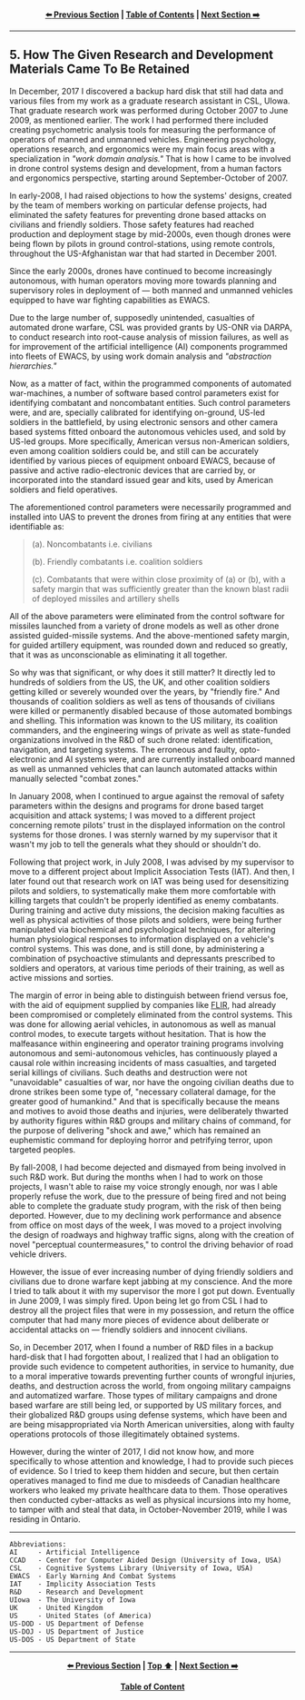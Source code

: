 <div align="center">
  
  **[:arrow_left: Previous Section][Prev] | [Table of Contents][TOC] | [Next Section :arrow_right:][Next]**
  
  [Prev]: ./4-0.md
  [Next]: ./6-0.md
  [TOC]: https://github.com/true-hindsight/long-overdue-justice/
  
</div>

---

## 5. How The Given Research and Development Materials Came To Be Retained

In December, 2017 I discovered a backup hard disk that still had data and various files from my work as a graduate research assistant in CSL, UIowa. That graduate research work was performed during October 2007 to June 2009, as mentioned earlier. The work I had performed there included creating psychometric analysis tools for measuring the performance of operators of manned and unmanned vehicles. Engineering psychology, operations research, and ergonomics were my main focus areas with a specialization in *"work domain analysis."* That is how I came to be involved in drone control systems design and development, from a human factors and ergonomics perspective, starting around September-October of 2007.

In early-2008, I had raised objections to how the systems' designs, created by the team of members working on particular defense projects, had eliminated the safety features for preventing drone based attacks on civilians and friendly soldiers. Those safety features had reached production and deployment stage by mid-2000s, even though drones were being flown by pilots in ground control-stations, using remote controls, throughout the US-Afghanistan war that had started in December 2001. 

Since the early 2000s, drones have continued to become increasingly autonomous, with human operators moving more towards planning and supervisory roles in deployment of — both manned and unmanned vehicles equipped to have war fighting capabilities as EWACS.

Due to the large number of, supposedly unintended, casualties of automated drone warfare, CSL was provided grants by US-ONR via DARPA, to conduct research into root-cause analysis of mission failures, as well as for improvement of the artificial intelligence (AI) components programmed into fleets of EWACS, by using work domain analysis and *"abstraction hierarchies."* 

Now, as a matter of fact, within the programmed components of automated war-machines, a number of software based control parameters exist for identifying combatant and noncombatant entities. Such control parameters were, and are, specially calibrated for identifying on-ground, US-led soldiers in the battlefield, by using electronic sensors and other camera based systems fitted onboard the autonomous vehicles used, and sold by US-led groups. More specifically, American versus non-American soldiers, even among coalition soldiers could be, and still can be accurately identified by various pieces of equipment onboard EWACS, because of passive and active radio-electronic devices that are carried by, or incorporated into the standard issued gear and kits, used by American soldiers and field operatives. 

The aforementioned control parameters were necessarily programmed and installed into UAS to prevent the drones from firing at any entities that were identifiable as:

>(a). Noncombatants i.e. civilians  
>
>(b). Friendly combatants i.e. coalition soldiers  
>
>(c). Combatants that were within close proximity of (a) or (b), with a safety margin that was sufficiently greater than the known blast radii of deployed missiles and artillery shells

All of the above parameters were eliminated from the control software for missiles launched from a variety of drone models as well as other drone assisted guided-missile systems. And the above-mentioned safety margin, for guided artillery equipment, was rounded down and reduced so greatly, that it was as unconscionable as eliminating it all together.

So why was that significant, or why does it still matter? It directly led to hundreds of soldiers from the US, the UK, and other coalition soldiers getting killed or severely wounded over the years, by "friendly fire." And thousands of coalition soldiers as well as tens of thousands of civilians were killed or permanently disabled because of those automated bombings and shelling. This information was known to the US military, its coalition commanders, and the engineering wings of private as well as state-funded organizations involved in the R&D of such drone related: identification, navigation, and targeting systems. The erroneous and faulty, opto-electronic and AI systems were, and are currently installed onboard manned as well as unmanned vehicles that can launch automated attacks within manually selected "combat zones." 

In January 2008, when I continued to argue against the removal of safety parameters within the designs and programs for drone based target acquisition and attack systems; I was moved to a different project concerning remote pilots' trust in the displayed information on the control systems for those drones. I was sternly warned by my supervisor that it wasn't my job to tell the generals what they should or shouldn't do. 

Following that project work, in July 2008, I was advised by my supervisor to move to a different project about Implicit Association Tests (IAT). And then, I later found out that research work on IAT was being used for desensitizing pilots and soldiers, to systematically make them more comfortable with killing targets that couldn't be properly identified as enemy combatants. During training and active duty missions, the decision making faculties as well as physical activities of those pilots and soldiers, were being further manipulated via biochemical and psychological techniques, for altering human physiological responses to information displayed on a vehicle's control systems. This was done, and is still done, by administering a combination of psychoactive stimulants and depressants prescribed to soldiers and operators, at various time periods of their training, as well as active missions and sorties.

The margin of error in being able to distinguish between friend versus foe, with the aid of equipment supplied by companies like [FLIR](https://en.wikipedia.org/wiki/Teledyne_FLIR), had already been compromised or completely eliminated from the control systems. This was done for allowing aerial vehicles, in autonomous as well as manual control modes, to execute targets without hesitation. That is how the malfeasance within engineering and operator training programs involving autonomous and semi-autonomous vehicles, has continuously played a causal role within increasing incidents of mass casualties, and targeted serial killings of civilians. Such deaths and destruction were not "unavoidable" casualties of war, nor have the ongoing civilian deaths due to drone strikes been some type of, "necessary collateral damage, for the greater good of humankind." And that is specifically because the means and motives to avoid those deaths and injuries, were deliberately thwarted by authority figures within R&D groups and military chains of command, for the purpose of delivering "shock and awe," which has remained an euphemistic command for deploying horror and petrifying terror, upon targeted peoples.   

By fall-2008, I had become dejected and dismayed from being involved in such R&D work. But during the months when I had to work on those projects, I wasn't able to raise my voice strongly enough, nor was I able properly refuse the work, due to the pressure of being fired and not being able to complete the graduate study program, with the risk of then being deported. However, due to my declining work performance and absence from office on most days of the week, I was moved to a project involving the design of roadways and highway traffic signs, along with the creation of novel "perceptual countermeasures," to control the driving behavior of road vehicle drivers.

However, the issue of ever increasing number of dying friendly soldiers and civilians due to drone warfare kept jabbing at my conscience. And the more I tried to talk about it with my supervisor the more I got put down. Eventually in June 2009, I was simply fired. Upon being let go from CSL I had to destroy all the project files that were in my possession, and return the office computer that had many more pieces of evidence about deliberate or accidental attacks on — friendly soldiers and innocent civilians. 

So, in December 2017, when I found a number of R&D files in a backup hard-disk that I had forgotten about, I realized that I had an obligation to provide such evidence to competent authorities, in service to humanity, due to a moral imperative towards preventing further counts of wrongful injuries, deaths, and destruction across the world, from ongoing military campaigns and automatized warfare. Those types of military campaigns and drone based warfare are still being led, or supported by US military forces, and their globalized R&D groups using defense systems, which have been and are being misappropriated via North American universities, along with faulty operations protocols of those illegitimately obtained systems.   

However, during the winter of 2017, I did not know how, and more specifically to whose attention and knowledge, I had to provide such pieces of evidence. So I tried to keep them hidden and secure, but then certain operatives managed to find me due to misdeeds of Canadian healthcare workers who leaked my private healthcare data to them. Those operatives then conducted cyber-attacks as well as physical incursions into my home, to tamper with and steal that data, in October-November 2019, while I was residing in Ontario. 

---

```
Abbreviations:
AI     - Artificial Intelligence
CCAD   - Center for Computer Aided Design (University of Iowa, USA)
CSL    - Cognitive Systems Library (University of Iowa, USA)
EWACS  - Early Warning And Combat Systems
IAT    - Implicity Association Tests
R&D    - Research and Development
UIowa  - The University of Iowa
UK     - United Kingdom
US     - United States (of America)
US-DOD - US Department of Defense
US-DOJ - US Department of Justice
US-DOS - US Department of State
```

---

<div align="center">
  
  **[:arrow_left: Previous Section][Prev] | [Top :arrow_up:][Top] | [Next Section :arrow_right:][Next]** 
  
  **[Table of Content][TOC]**

  [Prev]: ./4-0.md
  [Top]: ./5-0.md#5-how-the-given-research-and-development-materials-came-to-be-retained
  [Next]: ./6-0.md
  [TOC]: https://github.com/true-hindsight/long-overdue-justice/
  
</div>

